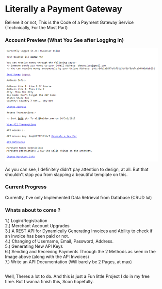 # Literally a Payment Gateway
 Believe it or not, This is the Code of a Payment Gateway Service (Technically, For the Most Part)

### Account Preview (What You See after Logging In)
![What you See After Logging In](/image.png?raw=true "What you see after Logging In")

As you can see, I definitely didn't pay attention to design, at all.
But that shouldn't stop you from slapping a beautiful template on this.

### Current Progress
Currently, I've only Implemented Data Retrieval from Database (CRUD lul)

### Whats about to come ?
1.) Login/Registration<br/>
2.) Merchant Account Upgrades<br/>
3.) A REST API for Dynamically Generating Invoices and Ability to check if an invoice has been paid or not.<br/>
4.) Changing of Username, Email, Password, Address.<br/>
5.) Generating New API Keys<br/>
6.) Sending and Receiving Payments Through the 2 Methods as seen in the Image above (along with the API Invoices)<br/>
7.) Write an API Documentation (Will barely be 2 Pages, at max)<br/><br/>

Well, Theres a lot to do. And this is just a Fun little Project I do in my free time. But I wanna finish this, Soon hopefully.
